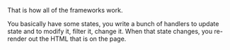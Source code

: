 That is how all of the frameworks work.

You basically have some states, you write a bunch of handlers to update state and to modify it, filter it, change it. When that state changes, you re-render out the HTML that is on the page.
